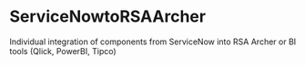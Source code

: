 # ServiceNowtoRSAArcher
Individual integration of components from ServiceNow into RSA Archer or BI tools (Qlick, PowerBI, Tipco)
